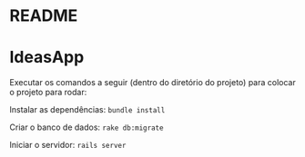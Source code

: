 # README

# IdeasApp

Executar os comandos a seguir (dentro do diretório do projeto) para colocar o projeto para rodar:

Instalar as dependências:
`bundle install`

Criar o banco de dados:
`rake db:migrate`

Iniciar o servidor:
`rails server`